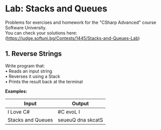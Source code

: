 # Lab: Stacks and Queues

Problems for exercises and homework for the "CSharp Advanced" course Software University. <br />
You can check your solutions here: (https://judge.softuni.bg/Contests/1445/Stacks-and-Queues-Lab)

## 1. Reverse Strings

Write program that: <br />
•	Reads an input string <br />
•	Reverses it using a Stack<T> <br />
•	Prints the result back at the terminal <br />

<p><b>Examples:</b></p>

| Input  | Output |
| ------------- | ------------- |
| I Love C#  | #C evoL I  |
| Stacks and Queues  | seueuQ dna skcatS  |